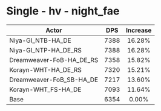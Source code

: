 # Single - hv - night_fae
| Actor | DPS | Increase |
|---|:---:|:---:|
|Niya-GI_NTB-HA_DE|7388|16.28%|
|Niya-GI_NTP-HA_DE_RS|7388|16.28%|
|Dreamweaver-FoB-HA_DE_RS|7358|15.82%|
|Korayn-WHT-HA_DE_RS|7320|15.21%|
|Dreamweaver-FoB_SB-HA_DE|7217|13.60%|
|Korayn-WHT_FS-HA_DE|7093|11.64%|
|Base|6354|0.00%|
